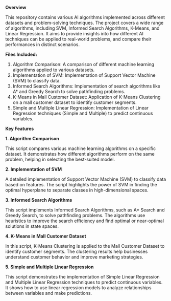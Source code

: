 **Overview**

This repository contains various AI algorithms implemented across different datasets and problem-solving techniques. The project covers a wide range of algorithms, including SVM, Informed Search Algorithms, K-Means, and Linear Regression. It aims to provide insights into how different AI techniques can be applied to real-world problems, and compare their performances in distinct scenarios.

**Files Included:**

1. Algorithm Comparison: A comparison of different machine learning algorithms applied to various datasets.
2. Implementation of SVM: Implementation of Support Vector Machine (SVM) to classify data.
3. Informed Search Algorithms: Implementation of search algorithms like A* and Greedy Search to solve pathfinding problems.
4. K-Means in Mall Customer Dataset: Application of K-Means Clustering on a mall customer dataset to identify customer segments.
5. Simple and Multiple Linear Regression: Implementation of Linear Regression techniques (Simple and Multiple) to predict continuous variables.


**Key Features**

**1. Algorithm Comparison**

This script compares various machine learning algorithms on a specific dataset. It demonstrates how different algorithms perform on the same problem, helping in selecting the best-suited model.

**2. Implementation of SVM**

A detailed implementation of Support Vector Machine (SVM) to classify data based on features. The script highlights the power of SVM in finding the optimal hyperplane to separate classes in high-dimensional spaces.

**3. Informed Search Algorithms**

This script implements Informed Search Algorithms, such as A* Search and Greedy Search, to solve pathfinding problems. The algorithms use heuristics to improve the search efficiency and find optimal or near-optimal solutions in state spaces.

**4. K-Means in Mall Customer Dataset**

In this script, K-Means Clustering is applied to the Mall Customer Dataset to identify customer segments. The clustering results help businesses understand customer behavior and improve marketing strategies.

**5. Simple and Multiple Linear Regression**

This script demonstrates the implementation of Simple Linear Regression and Multiple Linear Regression techniques to predict continuous variables. It shows how to use linear regression models to analyze relationships between variables and make predictions.

